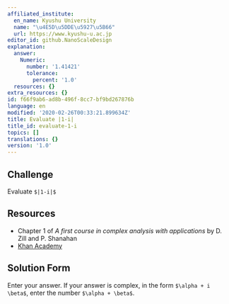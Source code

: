 ```yaml
---
affiliated_institute:
  en_name: Kyushu University
  name: "\u4E5D\u5DDE\u5927\u5B66"
  url: https://www.kyushu-u.ac.jp
editor_id: github.NanoScaleDesign
explanation:
  answer:
    Numeric:
      number: '1.41421'
      tolerance:
        percent: '1.0'
  resources: {}
extra_resources: {}
id: f66f9ab6-ad8b-496f-8cc7-bf9bd267876b
language: en
modified: '2020-02-26T00:33:21.899634Z'
title: Evaluate |1-i|
title_id: evaluate-1-i
topics: []
translations: {}
version: '1.0'
---
```


## Challenge
Evaluate `$|1-i|$`

## Resources
- Chapter 1 of *A first course in complex analysis with applications* by D. Zill and P. Shanahan
- [Khan Academy](https://www.khanacademy.org/math/precalculus/imaginary-and-complex-numbers#the-complex-plane)

## Solution Form
Enter your answer.
If your answer is complex, in the form `$\alpha + i \beta$`, enter the number `$\alpha + \beta$`.
